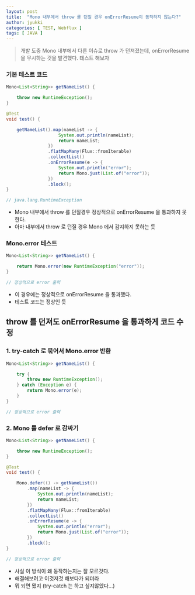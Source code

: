 ```yaml
---
layout: post
title:  "Mono 내부에서 throw 를 던질 경우 onErrorResume이 동작하지 않는다?"
author: jyukki
categories: [ TEST, Webflux ]
tags: [ JAVA ]
---
```

> 개발 도중 Mono 내부에서 다른 이슈로 throw 가 던져졌는데, onErrorResume 을 무시하는 것을 발견했다.
> 테스트 해보자

### 기본 테스트 코드

```java
Mono<List<String>> getNameList() {

    throw new RuntimeException();
}
```

```java
@Test
void test() {

    getNameList().map(nameList -> {
                    System.out.println(nameList);
                    return nameList;
                })
                .flatMapMany(Flux::fromIterable)
                .collectList()
                .onErrorResume(e -> {
                    System.out.println("error");
                    return Mono.just(List.of("error"));
                })
                .block();
}

// java.lang.RuntimeException
```

* Mono 내부에서 throw 를 던질경우 정상적으로 onErrorResume 을 통과하지 못한다.
* 아마 내부에서 throw 로 던질 경우 Mono 에서 감지하지 못하는 듯


### Mono.error 테스트

```java
Mono<List<String>> getNameList() {

    return Mono.error(new RuntimeException("error"));
}

// 정상적으로 error 출력
```

* 이 경우에는 정상적으로 onErrorResume 을 통과했다.
* 테스트 코드는 정상인 듯


## throw 를 던져도 onErrorResume 을 통과하게 코드 수정

### 1. try-catch 로 묶어서 Mono.error 반환

```java
Mono<List<String>> getNameList() {

    try {
        throw new RuntimeException();
    } catch (Exception e) {
        return Mono.error(e);
    }
}

// 정상적으로 error 출력
```


### 2. Mono 를 defer 로 감싸기

```java
Mono<List<String>> getNameList() {

    throw new RuntimeException();
}
```
```java
@Test
void test() {

    Mono.defer(() -> getNameList())
        .map(nameList -> {
            System.out.println(nameList);
            return nameList;
        })
        .flatMapMany(Flux::fromIterable)
        .collectList()
        .onErrorResume(e -> {
            System.out.println("error");
            return Mono.just(List.of("error"));
        })
        .block();
}

// 정상적으로 error 출력
```

* 사실 이 방식이 왜 동작하는지는 잘 모르것다.
* 해결해보려고 이것저것 해보다가 되더라
* 뭐 되면 됐지 (try-catch 는 하고 싶지않았다...)

